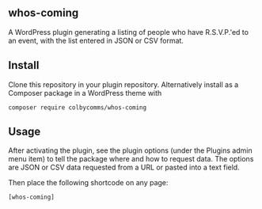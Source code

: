 ## whos-coming

A WordPress plugin generating a listing of people who have R.S.V.P.'ed to an event, with the list entered in JSON or CSV format.

## Install

Clone this repository in your plugin repository. Alternatively install as a Composer package in a WordPress theme with

```
composer require colbycomms/whos-coming
```

## Usage

After activating the plugin, see the plugin options (under the Plugins admin menu item) to tell the package where and how to request data. The options are JSON or CSV data requested from a URL or pasted into a text field.

Then place the following shortcode on any page:

```HTML
[whos-coming]
```

